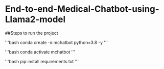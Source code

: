 # End-to-end-Medical-Chatbot-using-Llama2-model

##Steps to run the project

'''bash
conda create -n mchatbot python=3.8 -y
'''

'''bash
conda activate mchatbot
'''

'''bash
pip install requirements.txt
'''


